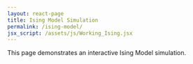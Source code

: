 ```yaml
---
layout: react-page
title: Ising Model Simulation
permalink: /ising-model/
jsx_script: /assets/js/Working_Ising.jsx
---
```


This page demonstrates an interactive Ising Model simulation.
